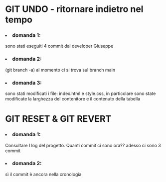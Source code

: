 # GIT UNDO - ritornare indietro nel tempo
<h3><li>domanda 1:</li></h3>
sono stati eseguiti 4 commit dal developer Giuseppe

<h3><li>domanda 2:</li></h3>
(git branch -a) al momento ci si trova sul branch main

<h3><li>domanda 3:</li></h3>
sono stati modificati i file: index.html e style.css, in particolare sono state modificate la larghezza del contenitore e il contenuto della tabella


# GIT RESET & GIT REVERT
<h3><li>domanda 1:</li></h3>
Consultare I log del progetto. Quanti commit ci sono ora?? adesso ci sono 3 commit

<h3><li>domanda 2:</li></h3>
sì il commit è ancora nella cronologia